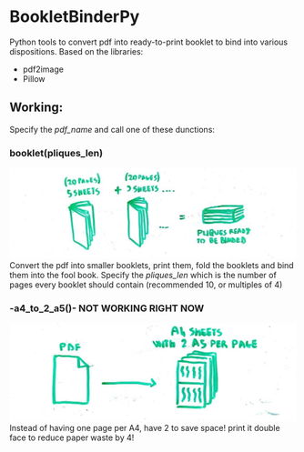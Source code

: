 # BookletBinderPy
Python tools to convert pdf into ready-to-print booklet to bind into various dispositions.
Based on the libraries:
- pdf2image
- Pillow

## Working:
Specify the *pdf_name* and call one of these dunctions:
### booklet(pliques_len)
![Booklet](./images/booklet.jpg)
Convert the pdf into smaller booklets, print them, fold the booklets and bind them into the fool book.
Specify the *pliques_len* which is the number of pages every booklet should contain (recommended 10, or multiples of 4)

### -a4_to_2_a5()- NOT WORKING RIGHT NOW
![pdftoa5](./images/pdf_to_a5.jpg)
Instead of having one page per A4, have 2 to save space! print it double face to reduce paper waste by 4!